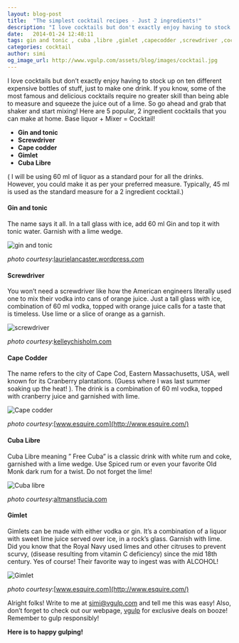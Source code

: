 ```yaml
---
layout: blog-post
title:  "The simplest cocktail recipes - Just 2 ingredients!"
description: "I love cocktails but don't exactly enjoy having to stock up on ten different expensive bottles of stuff, just to make one drink. If you know, some of the most famous and delicious cocktails require no no greater skill than being able to measure and squeeze the juice out of a lime. So go ahead and grab that shaker and start mixing!"
date:   2014-01-24 12:48:11
tags: gin and tonic , cuba ,libre ,gimlet ,capecodder ,screwdriver ,cocktail ,recipe ,how to cocktail
categories: cocktail
author: simi
og_image_url: http://www.vgulp.com/assets/blog/images/cocktail.jpg
---
```


I love cocktails but don’t exactly enjoy having to stock up on ten different expensive bottles of stuff, just to make one drink. If you know, some of the most famous and delicious cocktails require no greater skill than being able to measure and squeeze the juice out of a lime. So go ahead and grab that shaker and start mixing!
Here are 5 popular, 2 ingredient cocktails that you can make at home.
Base liquor + Mixer = Cocktail!

* **Gin and tonic**
* **Screwdriver**
* **Cape codder**
* **Gimlet**
* **Cuba Libre**

( I will be using 60 ml of liquor as a standard pour for all the drinks. However, you could make it as per your preferred measure. Typically, 45 ml is used as the standard measure for a 2 ingredient cocktail.)

#### Gin and tonic

 The name says it all. In a tall glass with ice, add 60 ml Gin and top it with tonic water. Garnish with a lime wedge.

![gin and tonic](http://cdn.vgulp.com/blog/gin-and-tonic.jpg)

*photo courtesy*:[laurielancaster.wordpress.com](http://laurielancaster.wordpress.com/2012/02/01/10-things-i-miss-about-canada/)

#### Screwdriver
 You won’t need a screwdriver like how the American engineers literally used one to mix their vodka into cans of orange juice. Just a tall glass with ice, combination of 60 ml vodka, topped with orange juice calls for a taste that is timeless. Use lime or a slice of orange as a garnish.

 ![screwdriver](http://cdn.vgulp.com/blog/screwdriver.jpg)

 *photo courtesy*:[kelleychisholm.com](http://kelleychisholm.com/2011/11/08/november-drink-of-the-month-galliano-liqueur/)

#### Cape Codder

The name refers to the city of Cape Cod, Eastern Massachusetts, USA, well known for its Cranberry plantations. (Guess where I was last summer soaking up the heat! ). The drink is a combination of 60 ml vodka, topped with cranberry juice and garnished with lime.

![Cape codder](http://cdn.vgulp.com/blog/cape-codder.jpg)

 *photo courtesy*:[www.esquire.com](http://www.esquire.com/)


#### Cuba Libre
 Cuba Libre meaning ” Free Cuba” is a classic drink with white rum and coke, garnished with a lime wedge. Use Spiced rum or even your favorite Old Monk dark rum for a twist. Do not forget the lime!

![Cuba libre](http://cdn.vgulp.com/blog/cuba-libre.jpg)

 *photo courtesy*:[altmanstlucia.com](http://altmanstlucia.com/Cuba-Libre)


#### Gimlet
 Gimlets can be made with either vodka or gin. It’s a combination of a liquor with sweet lime juice served over ice, in a rock’s glass. Garnish with lime. Did you know that the Royal Navy used limes and other citruses to prevent scurvy, (disease resulting from vitamin C deficiency) since the mid 18th century. Yes of course! Their favorite way to ingest was with ALCOHOL!

![Gimlet](http://cdn.vgulp.com/blog/gimlet.jpg)

 *photo courtesy*:[www.esquire.com](http://www.esquire.com/)


Alright folks! Write to me at simi@vgulp.com and tell me this was easy! Also, don’t forget to check out our webpage, [vgulp](http://www.vgulp.com) for exclusive deals on booze! Remember to gulp responsibly!

**Here is to happy gulping!**
